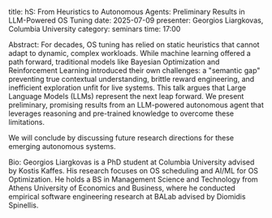 title: hS: From Heuristics to Autonomous Agents: Preliminary Results in LLM-Powered OS Tuning
date: 2025-07-09
presenter: Georgios Liargkovas, Columbia University
category: seminars
time: 17:00

Abstract:
For decades, OS tuning has relied on static heuristics that cannot adapt to dynamic, complex workloads. 
While machine learning offered a path forward, traditional models like Bayesian Optimization and Reinforcement Learning introduced their own challenges: 
a "semantic gap" preventing true contextual understanding, brittle reward engineering, and inefficient exploration unfit for live systems. 
This talk argues that Large Language Models (LLMs) represent the next leap forward.
We present preliminary, promising results from an LLM-powered autonomous agent that leverages reasoning and pre-trained knowledge to overcome these limitations.

We will conclude by discussing future research directions for these emerging autonomous systems.

Bio: Georgios Liargkovas is a PhD student at Columbia University advised by Kostis Kaffes. 
His research focuses on OS scheduling and AI/ML for OS Optimization.
He holds a BS in Management Science and Technology from Athens University of Economics and Business, 
where he conducted empirical software engineering research at BALab advised by Diomidis Spinellis.
